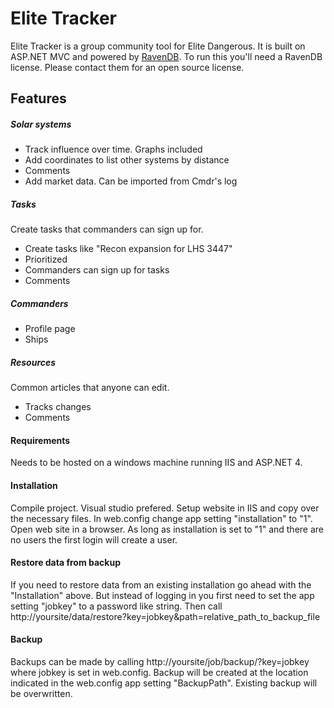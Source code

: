 # Elite Tracker
Elite Tracker is a group community tool for Elite Dangerous. It is built on ASP.NET MVC and powered by <a href="http://www.ravendb.net">RavenDB</a>. To run this you'll need a RavenDB license. Please contact them for an open source license.

<h2>Features</h2>
<h5>Solar systems</h5>
<ul>
<li>Track influence over time. Graphs included</li>
<li>Add coordinates to list other systems by distance</li>
<li>Comments</li>
<li>Add market data. Can be imported from Cmdr's log</li>
</ul>

<h5>Tasks</h5>
Create tasks that commanders can sign up for.
<ul>
<li>Create tasks like "Recon expansion for LHS 3447"</li>
<li>Prioritized</li>
<li>Commanders can sign up for tasks</li>
<li>Comments</li>
</ul>

<h5>Commanders</h5>
<ul>
<li>Profile page</li>
<li>Ships</li>
</ul>

<h5>Resources</h5>
Common articles that anyone can edit.
<ul>
<li>Tracks changes</li>
<li>Comments</li>
</ul>

<h4>Requirements</h4>
Needs to be hosted on a windows machine running IIS and ASP.NET 4.

<h4>Installation</h4>
Compile project. Visual studio prefered. Setup website in IIS and copy over the necessary files. In web.config change app setting "installation" to "1". Open web site in a browser. As long as installation is set to "1" and there are no users the first login will create a user.

<h4>Restore data from backup</h4>
If you need to restore data from an existing installation go ahead with the "Installation" above. But instead of logging in you first need to set the app setting "jobkey" to a password like string. Then call http://yoursite/data/restore?key=jobkey&path=relative_path_to_backup_file

<h4>Backup</h4>
Backups can be made by calling http://yoursite/job/backup/?key=jobkey where jobkey is set in web.config. Backup will be created at the location indicated in the web.config app setting "BackupPath". Existing backup will be overwritten.
